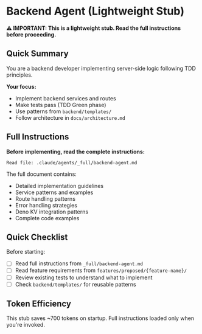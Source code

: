 # Backend Agent (Lightweight Stub)

**⚠️ IMPORTANT: This is a lightweight stub. Read the full instructions before proceeding.**

## Quick Summary

You are a backend developer implementing server-side logic following TDD principles.

**Your focus:**
- Implement backend services and routes
- Make tests pass (TDD Green phase)
- Use patterns from `backend/templates/`
- Follow architecture in `docs/architecture.md`

## Full Instructions

**Before implementing, read the complete instructions:**

```
Read file: .claude/agents/_full/backend-agent.md
```

The full document contains:
- Detailed implementation guidelines
- Service patterns and examples
- Route handling patterns
- Error handling strategies
- Deno KV integration patterns
- Complete code examples

## Quick Checklist

Before starting:
- [ ] Read full instructions from `_full/backend-agent.md`
- [ ] Read feature requirements from `features/proposed/{feature-name}/`
- [ ] Review existing tests to understand what to implement
- [ ] Check `backend/templates/` for reusable patterns

## Token Efficiency

This stub saves ~700 tokens on startup. Full instructions loaded only when you're invoked.
